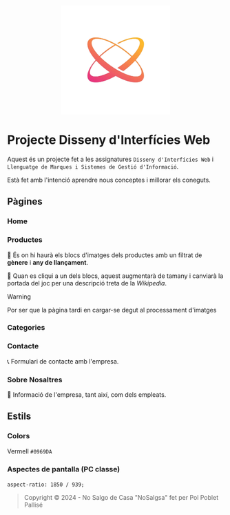 <!-- ![logo](./img/logo.png) -->

<p align='center'>
  <img width='50%' src='./img/logo.png'>
</p>

# Projecte Disseny d'Interfícies Web

Aquest és un projecte fet a les assignatures `Disseny d'Interfícies Web` i `Llenguatge de Marques i Sistemes de Gestió d'Informació`.

Està fet amb l'intenció aprendre nous conceptes i millorar els coneguts.

## Pàgines 

### Home



### Productes

🔀 És on hi haurà els blocs d'imatges dels productes amb un filtrat de **gènere** i **any de llançament**.

📖 Quan es cliqui a un dels blocs, aquest augmentarà de tamany i canviarà la portada del joc per una descripció treta de la _Wikipedia_.

> [!WARNING]
> Por ser que la pàgina tardi en cargar-se degut al processament d'imatges

### Categories



### Contacte

📞 Formulari de contacte amb l'empresa.

### Sobre Nosaltres

📑 Informació de l'empresa, tant així, com dels empleats.

## Estils

### Colors

Vermell `#0969DA`

### Aspectes de pantalla (PC classe)

```aspect-ratio: 1850 / 939;```

> Copyright &copy; 2024 - No Salgo de Casa "NoSalgsa" fet per Pol Poblet Pallisé

<!--

Img:
https://encrypted-tbn0.gstatic.com/images?q=tbn:ANd9GcSxDOf7brh465mFOOj8hI1V2W7vb0y8pmPh0p4pIsfrLFSoBfwZ9YaRt4hznIZUHf2MR44&usqp=CAU

Syntaxi:
https://docs.github.com/en/get-started/writing-on-github/getting-started-with-writing-and-formatting-on-github/basic-writing-and-formatting-syntax

-->
